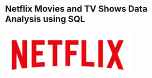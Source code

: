 # Netflix Movies and TV Shows Data Analysis using SQL
![Netflix Logo](https://github.com/KirtiAnalyticsHub/netflix_sql_project/blob/main/Logo-Netflix.png)
